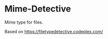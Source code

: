 Mime-Detective
==============

Mime type for files.

Based on https://filetypedetective.codeplex.com/

